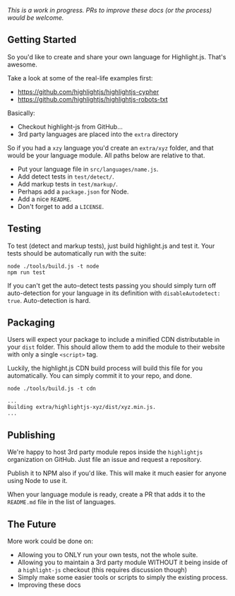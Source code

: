 *This is a work in progress.  PRs to improve these docs (or the process) would be welcome.*

## Getting Started

So you'd like to create and share your own language for Highlight.js.  That's awesome.

Take a look at some of the real-life examples first:

- https://github.com/highlightjs/highlightjs-cypher
- https://github.com/highlightjs/highlightjs-robots-txt

Basically:

- Checkout highlight-js from GitHub...
- 3rd party languages are placed into the `extra` directory

So if you had a `xzy` language you'd create an `extra/xyz` folder, and that would be your language module. All paths below are relative to that.

- Put your language file in `src/languages/name.js`.
- Add detect tests in `test/detect/`.
- Add markup tests in `test/markup/`.
- Perhaps add a `package.json` for Node.
- Add a nice `README`.
- Don't forget to add a `LICENSE`.


## Testing

To test (detect and markup tests), just build highlight.js and test it.  Your tests should be automatically run with the suite:

```
node ./tools/build.js -t node
npm run test
```

If you can't get the auto-detect tests passing you should simply turn off auto-detection for your language in its definition with `disableAutodetect: true`.  Auto-detection is hard.


## Packaging

Users will expect your package to include a minified CDN distributable in your `dist` folder. This should allow them to add the module to their website with only a single `<script>` tag.

Luckily, the highlight.js CDN build process will build this file for you automatically.  You can simply commit it to your repo, and done.

```
node ./tools/build.js -t cdn

...
Building extra/highlightjs-xyz/dist/xyz.min.js.
...
```


## Publishing

We're happy to host 3rd party module repos inside the `highlightjs` organization on GitHub.  Just file an issue and request a repository.

Publish it to NPM also if you'd like. This will make it much easier for anyone using Node to use it.

When your language module is ready, create a PR that adds it to the `README.md` file in the list of languages.


## The Future

More work could be done on:

- Allowing you to ONLY run your own tests, not the whole suite.
- Allowing you to maintain a 3rd party module WITHOUT it being inside of a `highlight-js` checkout (this requires discussion though)
- Simply make some easier tools or scripts to simply the existing process.
- Improving these docs
